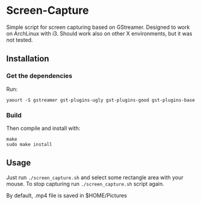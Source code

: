 # Screen-Capture
Simple script for screen capturing based on GStreamer.
Designed to work on ArchLinux with i3.
Should work also on other X environments, but it was not tested.

## Installation
### Get the dependencies
Run:
```
yaourt -S gstreamer gst-plugins-ugly gst-plugins-good gst-plugins-base 
``` 

### Build
Then compile and install with:
```
make
sudo make install
```

## Usage
Just run `./screen_capture.sh` and select some rectangle area with your mouse.
To stop capturing run `./screen_capture.sh` script again.

By default, .mp4 file is saved in $HOME/Pictures
